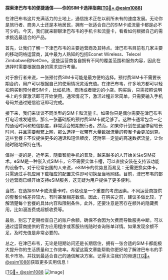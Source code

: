**探索津巴布韦的便捷通信——你的SIM卡选择指南[[TG💪+ @esim1088](https://t.me/s/esim1088)]**

在津巴布韦这片充满活力的土地上，通信技术正在以前所未有的速度发展。无论你是旅行者、商务人士还是本地居民，拥有一张适合自己的SIM卡或流量卡都是必不可少的。今天，我们就来聊聊津巴布韦的手机卡和流量卡，看看如何根据自己的需求挑选最适合的产品。

首先，让我们了解一下津巴布韦的主要运营商及其特点。津巴布韦目前有几家主要的移动网络运营商，其中最为人熟知的包括Econet Wireless、Telecel Zimbabwe和NetOne。这些运营商各自拥有不同的覆盖范围和服务内容，因此在选择时需要根据自身的需求进行考量。

对于旅行者来说，一张预付费SIM卡可能是最方便的选择。预付费SIM卡不需要长期合约，用户可以根据自己的使用情况灵活充值。在津巴布韦，许多地方都可以轻松购买到预付费SIM卡，比如机场、商场或者街边的小店。购买后，只需按照说明书上的步骤激活即可开始使用。通常情况下，激活过程非常简单，只需要输入手机号码并通过短信验证即可完成。

接下来，我们来谈谈不同类型的SIM卡和流量卡。如果你只是偶尔需要在津巴布韦打电话或发短信，那么一张基础版的预付费SIM卡就足够了。这种卡通常包含一定的通话时间和短信额度，非常适合短期旅行者。然而，如果你计划在这里停留较长时间，并且需要频繁上网，那么选择一张带有大量数据流量的套餐卡会更加划算。这些套餐卡不仅提供更多的通话和短信额度，还附带一定量的高速数据流量，让你随时随地保持在线。

值得一提的是，近年来，随着智能手机的普及，越来越多的人开始关注eSIM技术。eSIM是一种嵌入式SIM卡，它不需要实体卡槽，可以直接安装在支持该功能的设备中。对于经常出国的人来说，eSIM卡的优势显而易见：无需更换实体卡，只需通过手机应用下载相应的配置文件即可切换至当地网络。目前，津巴布韦的部分运营商已经开始支持eSIM服务，这无疑为用户提供了更多便利。

当然，在选择SIM卡或流量卡时，价格也是一个重要的考虑因素。不同运营商提供的套餐价格差异较大，有时甚至相差数倍。因此，在购买之前，建议多做比较，了解清楚每个套餐的具体内容和限制条件。此外，还要注意是否存在额外的隐藏费用，比如漫游费或超额收费等。

最后，别忘了定期检查自己的账户余额，确保不会因为欠费而导致服务中断。可以通过运营商提供的官方应用程序或客服热线随时查询账单详情。如果发现余额不足，及时充值是非常必要的。

总之，在津巴布韦，无论是短期访问还是长期居住，拥有一张合适的SIM卡都能极大提升你的生活质量和工作效率。希望这篇文章能帮助你更好地了解津巴布韦的手机卡市场，并找到最适合自己的通信解决方案。记得关注我们的频道[[TG💪+ @esim1088](https://t.me/s/esim1088)]获取更多实用信息！

[[TG💪+ @esim1088](https://t.me/s/esim1088) ![Image](https://i.postimg.cc/4NQfJmqS/Snipaste-2025-05-13-00-14-12.png)]